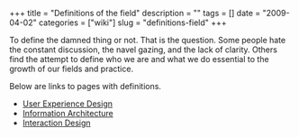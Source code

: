 +++
title = "Definitions of the field"
description = ""
tags = []
date = "2009-04-02"
categories = ["wiki"]
slug = "definitions-field"
+++



<p>To define the damned thing or not. That is the question. Some people hate the constant discussion, the navel gazing, and the lack of clarity. Others find the attempt to define who we are and what we do essential to the growth of our fields and practice.</p>

<p>Below are links to pages with definitions.</p>

<ul>
    <li> <a href="/wiki/user-experience-design/">User Experience Design</a></li>
    <li> <a href="/wiki/information-architecture/">Information Architecture</a></li>
    <li> <a href="/wiki/interaction-design/">Interaction Design</a></li>
</ul>

